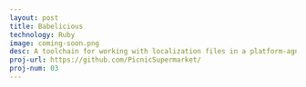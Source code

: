 ```yaml
---
layout: post
title: Babelicious
technology: Ruby
image: coming-soon.png
desc: A toolchain for working with localization files in a platform-agnostic way.
proj-url: https://github.com/PicnicSupermarket/
proj-num: 03
---
```


